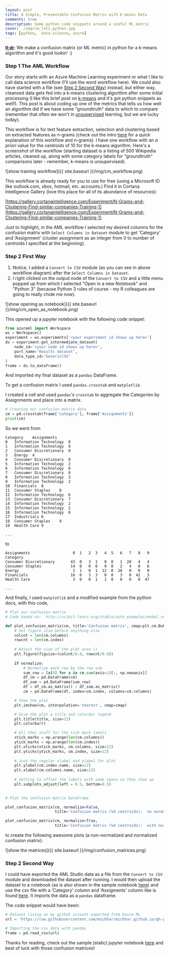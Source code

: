 ```yaml
---
layout: post
title: A Simple, Presentable Confusion Matrix with K-means Data
comments: true
description: Some python code snippets around a useful ML metric
cover:  /img/cm_lets_python.jpg
tags: [python,  data-science, azure]
---
```


[**tl;dr**](https://en.wikipedia.org/wiki/TL;DR):  We make a confusion matrix (or ML metric) in python for a k-means algorithm and it's good lookin' :)

### Step 1 The AML Workflow

Our story starts with an Azure Machine Learning experiment or what I like to call data science workflow (I'll use the word workflow here).   We could also have started with a file (see [Step 2 Second Way](#step-2-second-way)) instead, but either way, cleansed data gets fed into a k-means clustering algorithm after some initial processing (I like this brief post on [k-means](http://stanford.edu/~cpiech/cs221/handouts/kmeans.html) and it's got python snippets as well!).  This post is about coding up one of the metrics that tells us how well an algorithm did if we have some "groundtruth" data to which to compare (remember that often we won't in [unsupervised](http://machinelearningmastery.com/supervised-and-unsupervised-machine-learning-algorithms/) learning, but we are lucky today).

This workflow is for text feature extraction, selection and clustering based on extracted features as n-grams (check out the intro [here](https://michhar.github.io/posts/a-python-flask-webapp-gets-smart) for a quick explanation of this workflow and n-grams).  I have one workflow with an _a priori_ value for the centroids of 10 for the k-means algorithm.  Here's a screenshot of the workflow (starting dataset is a listing of 500 Wikipedia articles, cleaned up, along with some category labels for "groundtruth" comparisons later - remember, k-means is unsupervised).

![show training workflow]({{ site.baseurl }}/img/cm_workflow.png)

This workflow is already ready for you to use for free (using a Microsoft ID like outlook.com, xbox, hotmail, etc. accounts.)  Find it in Cortana Intelligence Gallery (love this place for all of its abundance of resources):  

[https://gallery.cortanaintelligence.com/Experiment/N-Grams-and-Clustering-Find-similar-companies-Training-1](https://gallery.cortanaintelligence.com/Experiment/N-Grams-and-Clustering-Find-similar-companies-Training-1)

Just to highlight, in the AML workflow I selected my desired columns for the confusion matrix with `Select Columns in Dataset` module to get 'Category' and 'Assignment' (cluster assignment as an integer from 0 to number of centroids I specified at the beginning).

### Step 2 First Way

1.  Notice, I added a `Convert to CSV` module (as you can see in above workflow diagram) after the `Select Columns in Dataset`.
2. I right clicked on the output node of the `Convert to CSV` and a little menu popped up from which I selected "Open in a new Notebook" and "Python 3" (because Python 3 rules of course - my R colleagues are going to really chide me now).

![show opening as notebook]({{ site.baseurl }}/img/cm_open_as_notebook.png)

This opened up a jupyter notebook with the following code snippet:

```python
from azureml import Workspace
ws = Workspace()
experiment = ws.experiments['<your experiment id shows up here>']
ds = experiment.get_intermediate_dataset(
    node_id='<your node id shows up here>',
    port_name='Results dataset',
    data_type_id='GenericCSV'
)
frame = ds.to_dataframe()
```

And imported my final dataset as a `pandas` DataFrame.

To get a confusion matrix I used `pandas.crosstab` and `matplotlib`.

I created a cell and used `pandas`'s `crosstab` to aggregate the Categories by Assignments and place into a matrix.

```python
# Creating our confusion matrix data
cm = pd.crosstab(frame['Category'], frame['Assignments'])
print(cm)
```

So we went from 

```
Category	Assignments
0	Information Technology	0
1	Information Technology	9
2	Consumer Discretionary	0
3	Energy	4
4	Consumer Discretionary	0
5	Information Technology	2
6	Information Technology	0
7	Consumer Discretionary	0
8	Information Technology	3
9	Information Technology	2
10	Financials	8
11	Consumer Staples	0
12	Information Technology	6
13	Consumer Discretionary	7
14	Information Technology	2
15	Information Technology	2
16	Information Technology	0
17	Industrials	6
18	Consumer Staples	9
19	Health Care	9

...
```

to

```
Assignments                   0  1   2  3   4  5   6   7   8   9
Category                                                        
Consumer Discretionary       43  0   3  1   0  0   1  20   4   4
Consumer Staples             14  0   0  0   9  0   2   4   0   6
Energy                        2  1   0  1  12  0  28   0   0   0
Financials                   16  0   3  3   0  0   3   8  42   3
Health Care                   3  0   0  1   1  0   0   0   0  47

...
```

And finally, I used `matplotlib` and a modified example from the python docs, with this code,

```python
# Plot our confusion matrix
# Code based on:  http://scikit-learn.org/stable/auto_examples/model_selection/plot_confusion_matrix.html

def plot_confusion_matrix(cm, title='Confusion matrix', cmap=plt.cm.BuPu, normalize=False):
    # Set figure size before anything else
    colcnt = len(cm.columns)
    rowcnt = len(cm.index)
    
    # Adjust the size of the plot area ()
    plt.figure(figsize=(colcnt/0.8, rowcnt/0.8))
    
    if normalize:
        # Normalize each row by the row sum
        sum_row = [a[0] for a in cm.sum(axis=1)[:, np.newaxis]]
        df_cm = pd.DataFrame(cm)
        df_sum = pd.DataFrame(sum_row)
        df = df_cm.as_matrix() / df_sum.as_matrix()
        cm = pd.DataFrame(df, index=cm.index, columns=cm.columns)

    # Show the plot
    plt.imshow(cm, interpolation='nearest', cmap=cmap)

    # Give the plot a title and colorbar legend
    plt.title(title, size=12)
    plt.colorbar()

    # All thes stuff for the tick mark labels
    xtick_marks = np.arange(len(cm.columns))
    ytick_marks = np.arange(len(cm.index))
    plt.xticks(xtick_marks, cm.columns, size=12)
    plt.yticks(ytick_marks, cm.index, size=12)
    
    # Just the regular xlabel and ylabel for plot
    plt.ylabel(cm.index.name, size=12)
    plt.xlabel(cm.columns.name, size=12)
    
    # Setting to offset the labels with some space so they show up
    plt.subplots_adjust(left = 0.5, bottom=0.5)
    

# Plot the confusion matrix DataFrame

plot_confusion_matrix(cm, normalize=False, 
                      title='Confusion matrix (%d centroids):  no normalization' % len(cm.columns))

plot_confusion_matrix(cm, normalize=True,
                      title='Confusion matrix (%d centroids):  with normalization' % len(cm.columns))


```

to create the following awesome plots (a non-normalized and normalized confusion matrix):

![show the matrices]({{ site.baseurl }}/img/confusion_matrices.png)


### Step 2 Second Way

  
I could have exported the AML Studio data as a file from the `Convert to CSV` module and downloaded the dataset after running.  I would then upload the dataset to a notebook (as is also shown in the sample notebook [here](https://github.com/michhar/python-jupyter-notebooks/blob/master/machine_learning/A_Simple_Confusion_Matrix.ipynb)) and use the csv file with a 'Category' column and 'Assigments' column like is found [here](https://github.com/michhar/michhar.github.io/tree/gh-pages-source/data).  It imports the data as a `pandas` dataframe.

The code snippet would have been:

```python
# Dataset living on my github account exported from Azure ML
url = 'https://raw.githubusercontent.com/michhar/michhar.github.io/gh-pages-source/data/ngrams_and_clustering_result_dataset.csv'

# Importing the csv data with pandas
frame = pd.read_csv(url)
```

Thanks for reading, check out the sample (static) jupyter notebook [here](https://github.com/michhar/python-jupyter-notebooks/blob/master/machine_learning/A_Simple_Confusion_Matrix.ipynb) and best of luck with those confusion matrices!

